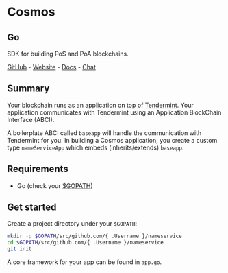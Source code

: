 # Cosmos
## Go

SDK for building PoS and PoA blockchains.

[GitHub](https://github.com/cosmos) - [Website](https://cosmos.network/) - [Docs](https://cosmos.network/docs/) - [Chat](https://web.telegram.org/#/im?p=@cosmosproject)

## Summary

Your blockchain runs as an application on top of [Tendermint](https://github.com/tendermint/tendermint). Your application communicates with Tendermint using an Application BlockChain Interface (ABCI).

A boilerplate ABCI called `baseapp` will handle the communication with Tendermint for you. In building a Cosmos application, you create a custom type `nameServiceApp` which embeds (inherits/extends) `baseapp`.

## Requirements

- Go (check your [$GOPATH](https://github.com/golang/go/wiki/SettingGOPATH))

## Get started

Create a project directory under your `$GOPATH`:
```sh
mkdir -p $GOPATH/src/github.com/{ .Username }/nameservice
cd $GOPATH/src/github.com/{ .Username }/nameservice
git init
```

A core framework for your app can be found in `app.go`.